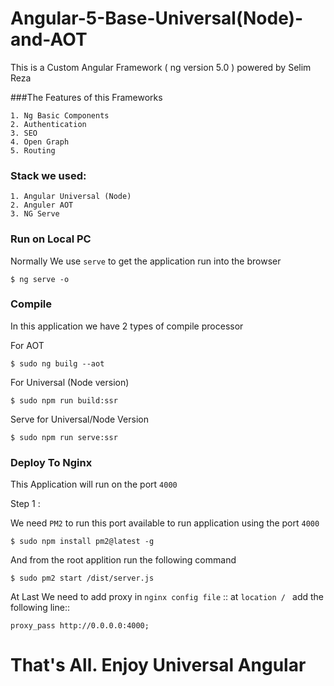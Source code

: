 # Angular-5-Base-Universal(Node)-and-AOT

This is a Custom Angular Framework ( ng version 5.0 ) powered by Selim Reza 

###The Features of this Frameworks

    1. Ng Basic Components 
    2. Authentication 
    3. SEO 
    4. Open Graph
    5. Routing 
    
    
### Stack we used:

    1. Angular Universal (Node)
    2. Anguler AOT 
    3. NG Serve 
    
### Run on Local PC 

Normally We use `serve` to get the application run into the browser

    $ ng serve -o 
    

### Compile 

In this application we have 2 types of compile processor 
 
 For AOT 
 
    $ sudo ng builg --aot 
    
 For Universal (Node version)
 
    $ sudo npm run build:ssr
    
 Serve for Universal/Node Version
 
    $ sudo npm run serve:ssr
     

### Deploy To Nginx 

 This Application will run on the port `4000`
 
 Step 1 : 
 
 We need `PM2` to run this port available to run application  using the port `4000`
 
    $ sudo npm install pm2@latest -g
    
 And from the root applition run the following command
 
    $ sudo pm2 start /dist/server.js   
    
 At Last We need to add proxy in `nginx config file`  :: at `location / ` add the following line::
 
    proxy_pass http://0.0.0.0:4000;
    

# That's All. Enjoy Universal Angular 
  
    
